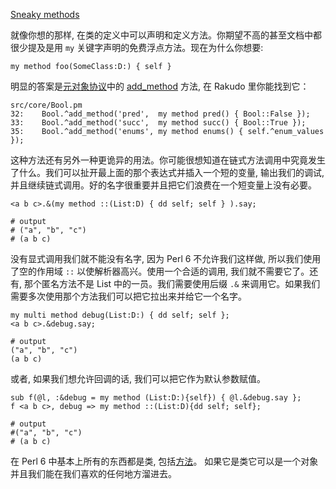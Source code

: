 [Sneaky methods](https://gfldex.wordpress.com/2016/07/20/sneaky-methods/)

就像你想的那样, 在类的定义中可以声明和定义方法。你期望不高的甚至文档中都很少提及是用 `my` 关键字声明的免费浮点方法。现在为什么你想要:

```perl6
my method foo(SomeClass:D:) { self }
```

明显的答案是[元对象协议](https://docs.perl6.org/language/mop)中的 [add_method](https://docs.perl6.org/type/Metamodel$COLON$COLONMethodContainer#method_add_method) 方法, 在 Rakudo 里你能找到它：

```perl6
src/core/Bool.pm
32:    Bool.^add_method('pred',  my method pred() { Bool::False });
33:    Bool.^add_method('succ',  my method succ() { Bool::True });
35:    Bool.^add_method('enums', my method enums() { self.^enum_values });
```

这种方法还有另外一种更诡异的用法。你可能很想知道在链式方法调用中究竟发生了什么。我们可以扯开最上面的那个表达式并插入一个短的变量, 输出我们的调试, 并且继续链式调用。好的名字很重要并且把它们浪费在一个短变量上没有必要。

```perl6
<a b c>.&(my method ::(List:D) { dd self; self } ).say;

# output
# ("a", "b", "c")
# (a b c)
```

没有显式调用我们就不能没有名字, 因为 Perl 6 不允许我们这样做, 所以我们使用了空的作用域 `::` 以使解析器高兴。使用一个合适的调用, 我们就不需要它了。还有, 那个匿名方法不是 List 中的一员。我们需要使用后缀 `.&` 来调用它。如果我们需要多次使用那个方法我们可以把它拉出来并给它一个名字。

```perl6
my multi method debug(List:D:) { dd self; self };
<a b c>.&debug.say;

# output
("a", "b", "c")
(a b c)
```

或者, 如果我们想允许回调的话, 我们可以把它作为默认参数赋值。

```perl6
sub f(@l, :&debug = my method (List:D:){self}) { @l.&debug.say };
f <a b c>, debug => my method ::(List:D){dd self; self};

# output
#("a", "b", "c")
# (a b c)
```

在 Perl 6 中基本上所有的东西都是类, 包括[方法](https://docs.perl6.org/type/Method)。 如果它是类它可以是一个对象并且我们能在我们喜欢的任何地方溜进去。

